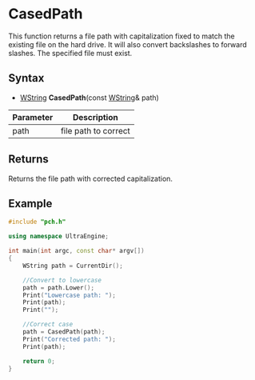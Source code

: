 # CasedPath

This function returns a file path with capitalization fixed to match the existing file on the hard drive. It will also convert backslashes to forward slashes. The specified file must exist.

## Syntax
- [WString](WString.md) **CasedPath**(const [WString](WString.md)& path)

| Parameter | Description |
|---|---|
| path | file path to correct |

## Returns
Returns the file path with corrected capitalization.

## Example

```c++
#include "pch.h"

using namespace UltraEngine;

int main(int argc, const char* argv[])
{
    WString path = CurrentDir();

    //Convert to lowercase
    path = path.Lower();
    Print("Lowercase path: ");
    Print(path);
    Print("");

    //Correct case
    path = CasedPath(path);
    Print("Corrected path: ");
    Print(path);

    return 0;
}
```

